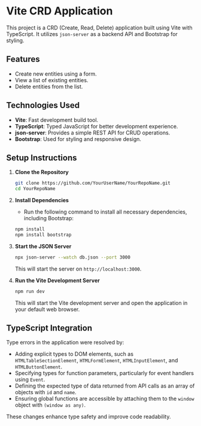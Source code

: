 # Vite CRD Application

This project is a CRD (Create, Read, Delete) application built using Vite with TypeScript. It utilizes `json-server` as a backend API and Bootstrap for styling.

## Features
- Create new entities using a form.
- View a list of existing entities.
- Delete entities from the list.

## Technologies Used
- **Vite**: Fast development build tool.
- **TypeScript**: Typed JavaScript for better development experience.
- **json-server**: Provides a simple REST API for CRUD operations.
- **Bootstrap**: Used for styling and responsive design.

## Setup Instructions

1. **Clone the Repository**
   ```bash
   git clone https://github.com/YourUserName/YourRepoName.git
   cd YourRepoName
   ```

2. **Install Dependencies**
   - Run the following command to install all necessary dependencies, including Bootstrap:
   ```bash
   npm install
   npm install bootstrap
   ```

3. **Start the JSON Server**
   ```bash
   npx json-server --watch db.json --port 3000
   ```
   This will start the server on `http://localhost:3000`.

4. **Run the Vite Development Server**
   ```bash
   npm run dev
   ```
   This will start the Vite development server and open the application in your default web browser.

## TypeScript Integration

Type errors in the application were resolved by:
- Adding explicit types to DOM elements, such as `HTMLTableSectionElement`, `HTMLFormElement`, `HTMLInputElement`, and `HTMLButtonElement`.
- Specifying types for function parameters, particularly for event handlers using `Event`.
- Defining the expected type of data returned from API calls as an array of objects with `id` and `name`.
- Ensuring global functions are accessible by attaching them to the `window` object with `(window as any)`.

These changes enhance type safety and improve code readability.
